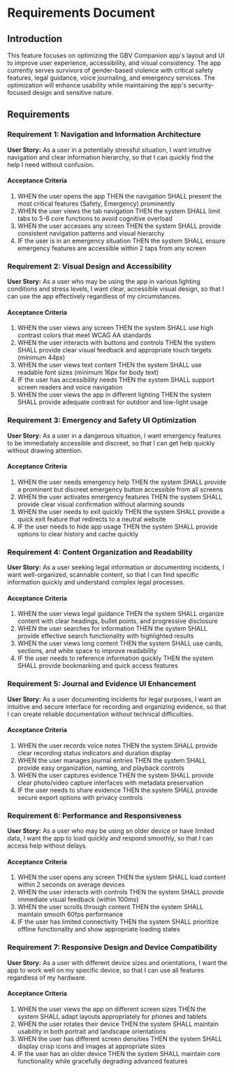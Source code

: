 # Requirements Document

## Introduction

This feature focuses on optimizing the GBV Companion app's layout and UI to improve user experience, accessibility, and visual consistency. The app currently serves survivors of gender-based violence with critical safety features, legal guidance, voice journaling, and emergency services. The optimization will enhance usability while maintaining the app's security-focused design and sensitive nature.

## Requirements

### Requirement 1: Navigation and Information Architecture

**User Story:** As a user in a potentially stressful situation, I want intuitive navigation and clear information hierarchy, so that I can quickly find the help I need without confusion.

#### Acceptance Criteria

1. WHEN the user opens the app THEN the navigation SHALL present the most critical features (Safety, Emergency) prominently
2. WHEN the user views the tab navigation THEN the system SHALL limit tabs to 5-6 core functions to avoid cognitive overload
3. WHEN the user accesses any screen THEN the system SHALL provide consistent navigation patterns and visual hierarchy
4. IF the user is in an emergency situation THEN the system SHALL ensure emergency features are accessible within 2 taps from any screen

### Requirement 2: Visual Design and Accessibility

**User Story:** As a user who may be using the app in various lighting conditions and stress levels, I want clear, accessible visual design, so that I can use the app effectively regardless of my circumstances.

#### Acceptance Criteria

1. WHEN the user views any screen THEN the system SHALL use high contrast colors that meet WCAG AA standards
2. WHEN the user interacts with buttons and controls THEN the system SHALL provide clear visual feedback and appropriate touch targets (minimum 44px)
3. WHEN the user views text content THEN the system SHALL use readable font sizes (minimum 16px for body text)
4. IF the user has accessibility needs THEN the system SHALL support screen readers and voice navigation
5. WHEN the user views the app in different lighting THEN the system SHALL provide adequate contrast for outdoor and low-light usage

### Requirement 3: Emergency and Safety UI Optimization

**User Story:** As a user in a dangerous situation, I want emergency features to be immediately accessible and discreet, so that I can get help quickly without drawing attention.

#### Acceptance Criteria

1. WHEN the user needs emergency help THEN the system SHALL provide a prominent but discreet emergency button accessible from all screens
2. WHEN the user activates emergency features THEN the system SHALL provide clear visual confirmation without alarming sounds
3. WHEN the user needs to exit quickly THEN the system SHALL provide a quick exit feature that redirects to a neutral website
4. IF the user needs to hide app usage THEN the system SHALL provide options to clear history and cache quickly

### Requirement 4: Content Organization and Readability

**User Story:** As a user seeking legal information or documenting incidents, I want well-organized, scannable content, so that I can find specific information quickly and understand complex legal processes.

#### Acceptance Criteria

1. WHEN the user views legal guidance THEN the system SHALL organize content with clear headings, bullet points, and progressive disclosure
2. WHEN the user searches for information THEN the system SHALL provide effective search functionality with highlighted results
3. WHEN the user views long content THEN the system SHALL use cards, sections, and white space to improve readability
4. IF the user needs to reference information quickly THEN the system SHALL provide bookmarking and quick access features

### Requirement 5: Journal and Evidence UI Enhancement

**User Story:** As a user documenting incidents for legal purposes, I want an intuitive and secure interface for recording and organizing evidence, so that I can create reliable documentation without technical difficulties.

#### Acceptance Criteria

1. WHEN the user records voice notes THEN the system SHALL provide clear recording status indicators and duration display
2. WHEN the user manages journal entries THEN the system SHALL provide easy organization, naming, and playback controls
3. WHEN the user captures evidence THEN the system SHALL provide clear photo/video capture interfaces with metadata preservation
4. IF the user needs to share evidence THEN the system SHALL provide secure export options with privacy controls

### Requirement 6: Performance and Responsiveness

**User Story:** As a user who may be using an older device or have limited data, I want the app to load quickly and respond smoothly, so that I can access help without delays.

#### Acceptance Criteria

1. WHEN the user opens any screen THEN the system SHALL load content within 2 seconds on average devices
2. WHEN the user interacts with controls THEN the system SHALL provide immediate visual feedback (within 100ms)
3. WHEN the user scrolls through content THEN the system SHALL maintain smooth 60fps performance
4. IF the user has limited connectivity THEN the system SHALL prioritize offline functionality and show appropriate loading states

### Requirement 7: Responsive Design and Device Compatibility

**User Story:** As a user with different device sizes and orientations, I want the app to work well on my specific device, so that I can use all features regardless of my hardware.

#### Acceptance Criteria

1. WHEN the user views the app on different screen sizes THEN the system SHALL adapt layouts appropriately for phones and tablets
2. WHEN the user rotates their device THEN the system SHALL maintain usability in both portrait and landscape orientations
3. WHEN the user has different screen densities THEN the system SHALL display crisp icons and images at appropriate sizes
4. IF the user has an older device THEN the system SHALL maintain core functionality while gracefully degrading advanced features